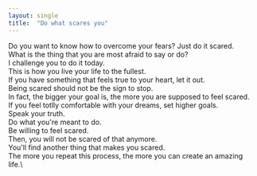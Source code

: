```yaml
---
layout: single
title:  "Do what scares you"
---
```


Do you want to know how to overcome your fears? Just do it scared.\
What is the thing that you are most afraid to say or do?\
I challenge you to do it today.\
This is how you live your life to the fullest.\
If you have something that feels true to your heart, let it out.\
Being scared should not be the sign to stop.\
In fact, the bigger your goal is, the more you are supposed to feel scared.\
If you feel totlly comfortable with your dreams, set higher goals.\
Speak your truth.\
Do what you're meant to do.\
Be willing to feel scared.\
Then, you will not be scared of that anymore.\
You'll find another thing that makes you scared.\
The more you repeat this process, the more you can create an amazing life.\
